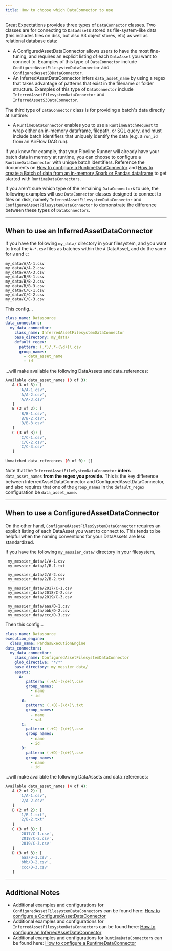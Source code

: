 ```yaml
---
title: How to choose which DataConnector to use
---
```


Great Expectations provides three types of `DataConnector` classes. Two classes are for connecting to `DataAsset`s stored as file-system-like data (this includes files on disk, but also S3 object stores, etc) as well as relational database data:

- A ConfiguredAssetDataConnector allows users to have the most fine-tuning, and requires an explicit listing of each `DataAsset` you want to connect to. Examples of this type of `DataConnector` include `ConfiguredAssetFilesystemDataConnector` and `ConfiguredAssetS3DataConnector`.
- An InferredAssetDataConnector infers `data_asset_name` by using a regex that takes advantage of patterns that exist in the filename or folder structure. Examples of this type of `DataConnector` include `InferredAssetFilesystemDataConnector` and `InferredAssetS3DataConnector`.

The third type of `DataConnector` class is for providing a batch's data directly at runtime:

- A `RuntimeDataConnector` enables you to use a `RuntimeBatchRequest` to wrap either an in-memory dataframe, filepath, or SQL query, and must include batch identifiers that uniquely identify the data (e.g. a `run_id` from an AirFlow DAG run).

If you know for example, that your Pipeline Runner will already have your batch data in memory at runtime, you can choose to configure a `RuntimeDataConnector` with unique batch identifiers. Reference the documents on [How to configure a RuntimeDataConnector](guides/connecting_to_your_data/how_to_configure_a_runtimedataconnector.md) and [How to create a Batch of data from an in-memory Spark or Pandas dataframe](guides/connecting_to_your_data/how_to_create_a_batch_of_data_from_an_in_memory_spark_or_pandas_dataframe.md) to get started with `RuntimeDataConnectors`.

If you aren't sure which type of the remaining `DataConnector`s to use, the following examples will use `DataConnector` classes designed to connect to files on disk, namely `InferredAssetFilesystemDataConnector` and `ConfiguredAssetFilesystemDataConnector` to demonstrate the difference between these types of `DataConnectors`.

------------------------------------------
When to use an InferredAssetDataConnector
------------------------------------------

If you have the following `my_data/` directory in your filesystem, and you want to treat the `A-*.csv` files as batches within the `A` DataAsset, and do the same for `B` and `C`:

```
my_data/A/A-1.csv
my_data/A/A-2.csv
my_data/A/A-3.csv
my_data/B/B-1.csv
my_data/B/B-2.csv
my_data/B/B-3.csv
my_data/C/C-1.csv
my_data/C/C-2.csv
my_data/C/C-3.csv
```

This config...

```yaml
class_name: Datasource
data_connectors:
  my_data_connector:
    class_name: InferredAssetFilesystemDataConnector
    base_directory: my_data/
    default_regex:
      pattern: (.*)/.*-(\d+)\.csv
      group_names:
        - data_asset_name
        - id
```

...will make available the following DataAssets and data_references:

```bash
Available data_asset_names (3 of 3):
   A (3 of 3): [
      'A/A-1.csv',
      'A/A-2.csv',
      'A/A-3.csv'
   ]
   B (3 of 3): [
      'B/B-1.csv',
      'B/B-2.csv',
      'B/B-3.csv'
   ]
   C (3 of 3): [
      'C/C-1.csv',
      'C/C-2.csv',
      'C/C-3.csv'
   ]

Unmatched data_references (0 of 0): []
```

Note that the `InferredAssetFileSystemDataConnector` **infers** `data_asset_names` **from the regex you provide.** This is the key difference between InferredAssetDataConnector and ConfiguredAssetDataConnector, and also requires that one of the `group_names` in the `default_regex` configuration be `data_asset_name`.

------------------------------------------
When to use a ConfiguredAssetDataConnector
------------------------------------------

On the other hand, `ConfiguredAssetFilesSystemDataConnector` requires an explicit listing of each DataAsset you want to connect to. This tends to be helpful when the naming conventions for your DataAssets are less standardized.

If you have the following `my_messier_data/` directory in your filesystem,

```
 my_messier_data/1/A-1.csv
 my_messier_data/1/B-1.txt

 my_messier_data/2/A-2.csv
 my_messier_data/2/B-2.txt

 my_messier_data/2017/C-1.csv
 my_messier_data/2018/C-2.csv
 my_messier_data/2019/C-3.csv

 my_messier_data/aaa/D-1.csv
 my_messier_data/bbb/D-2.csv
 my_messier_data/ccc/D-3.csv
```

Then this config...

```yaml
class_name: Datasource
execution_engine:
  class_name: PandasExecutionEngine
data_connectors:
  my_data_connector:
    class_name: ConfiguredAssetFilesystemDataConnector
    glob_directive: "*/*"
    base_directory: my_messier_data/
    assets:
      A:
         pattern: (.+A)-(\d+)\.csv
         group_names:
           - name
           - id
       B:
         pattern: (.+B)-(\d+)\.txt
         group_names:
           - name
           - val
       C:
         pattern: (.+C)-(\d+)\.csv
         group_names:
           - name
           - id
       D:
         pattern: (.+D)-(\d+)\.csv
         group_names:
           - name
           - id
```

...will make available the following DataAssets and data_references:

```bash
Available data_asset_names (4 of 4):
   A (2 of 2): [
      '1/A-1.csv',
      '2/A-2.csv'
   ]
   B (2 of 2): [
      '1/B-1.txt',
      '2/B-2.txt'
   ]
   C (3 of 3): [
      '2017/C-1.csv',
      '2018/C-2.csv',
      '2019/C-3.csv'
   ]
   D (3 of 3): [
      'aaa/D-1.csv',
      'bbb/D-2.csv',
      'ccc/D-3.csv'
   ]
```

----------------
Additional Notes
----------------

- Additional examples and configurations for `ConfiguredAssetFilesystemDataConnector`s can be found here: [How to configure a ConfiguredAssetDataConnector](./how_to_configure_a_configuredassetdataconnector.md)
- Additional examples and configurations for `InferredAssetFilesystemDataConnector`s can be found here: [How to configure an InferredAssetDataConnector](./how_to_configure_an_inferredassetdataconnector.md)
- Additional examples and configurations for `RuntimeDataConnector`s can be found here: [How to configure a RuntimeDataConnector](./how_to_configure_a_runtimedataconnector.md)
